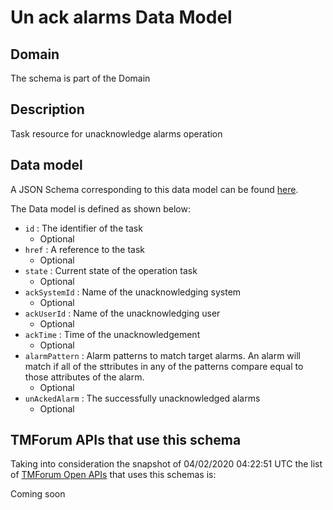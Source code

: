# Un ack alarms Data Model

## Domain

The  schema is part of the  Domain

## Description

Task resource for unacknowledge alarms operation

## Data model

A JSON Schema corresponding to this data model can be found
[here](https://github.com/tmforum-rand/schemas/blob/candidates/Resource/UnAckAlarms.schema.json).

The Data model is defined as shown below:
- `id` : The identifier of the task
  - Optional
- `href` : A reference to the task
  - Optional
- `state` : Current state of the operation task
  - Optional
- `ackSystemId` : Name of the unacknowledging system
  - Optional
- `ackUserId` : Name of the unacknowledging user
  - Optional
- `ackTime` : Time of the unacknowledgement
  - Optional
- `alarmPattern` : Alarm patterns to match target alarms. An alarm will match if all of the sttributes in any of the patterns compare equal to those attributes of the alarm.
  - Optional
- `unAckedAlarm` : The successfully unacknowledged alarms
  - Optional




## TMForum APIs that use this schema

Taking into consideration the snapshot of 04/02/2020 04:22:51 UTC the list of [TMForum Open APIs](https://www.tmforum.org/open-apis/) that uses this schemas is:

Coming soon